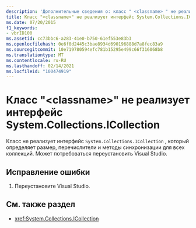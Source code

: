 ```yaml
---
description: 'Дополнительные сведения о: класс " <classname> " не реализует интерфейс System. Collections. ICollection'
title: Класс "<classname>" не реализует интерфейс System.Collections.ICollection
ms.date: 07/20/2015
f1_keywords:
- vbrID100
ms.assetid: cc73bbc6-a283-41e0-b750-61ef553e83b3
ms.openlocfilehash: 0e6f0d2445c3bae8934d690196888d7a8fec83a9
ms.sourcegitcommit: 10e719780594efc781b15295e499c66f316068b8
ms.translationtype: MT
ms.contentlocale: ru-RU
ms.lasthandoff: 02/14/2021
ms.locfileid: "100474919"
---
```

# <a name="class-classname-does-not-implement-the-systemcollectionsicollection-interface"></a>Класс "\<classname>" не реализует интерфейс System.Collections.ICollection

Класс не реализует интерфейс `System.Collections.ICollection` , который определяет размер, перечислители и методы синхронизации для всех коллекций. Может потребоваться переустановить Visual Studio.  
  
## <a name="to-correct-this-error"></a>Исправление ошибки  
  
1. Переустановите Visual Studio.  
  
## <a name="see-also"></a>См. также раздел

- <xref:System.Collections.ICollection>
